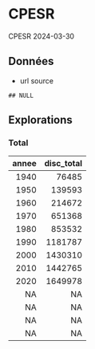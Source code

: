 CPESR
================
CPESR
2024-03-30

## Données

- url source

<!-- -->

    ## NULL

## Explorations

### Total

<table>
<thead>
<tr>
<th style="text-align:right;">
annee
</th>
<th style="text-align:right;">
disc_total
</th>
</tr>
</thead>
<tbody>
<tr>
<td style="text-align:right;">
1940
</td>
<td style="text-align:right;">
76485
</td>
</tr>
<tr>
<td style="text-align:right;">
1950
</td>
<td style="text-align:right;">
139593
</td>
</tr>
<tr>
<td style="text-align:right;">
1960
</td>
<td style="text-align:right;">
214672
</td>
</tr>
<tr>
<td style="text-align:right;">
1970
</td>
<td style="text-align:right;">
651368
</td>
</tr>
<tr>
<td style="text-align:right;">
1980
</td>
<td style="text-align:right;">
853532
</td>
</tr>
<tr>
<td style="text-align:right;">
1990
</td>
<td style="text-align:right;">
1181787
</td>
</tr>
<tr>
<td style="text-align:right;">
2000
</td>
<td style="text-align:right;">
1430310
</td>
</tr>
<tr>
<td style="text-align:right;">
2010
</td>
<td style="text-align:right;">
1442765
</td>
</tr>
<tr>
<td style="text-align:right;">
2020
</td>
<td style="text-align:right;">
1649978
</td>
</tr>
<tr>
<td style="text-align:right;">
NA
</td>
<td style="text-align:right;">
NA
</td>
</tr>
<tr>
<td style="text-align:right;">
NA
</td>
<td style="text-align:right;">
NA
</td>
</tr>
<tr>
<td style="text-align:right;">
NA
</td>
<td style="text-align:right;">
NA
</td>
</tr>
<tr>
<td style="text-align:right;">
NA
</td>
<td style="text-align:right;">
NA
</td>
</tr>
</tbody>
</table>
